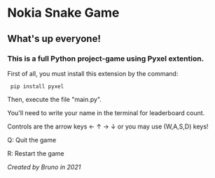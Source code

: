 # Nokia Snake Game
## What's up everyone!
    
### This is a full Python project-game using Pyxel extention.

First of all, you must install this extension by the command:
```
 pip install pyxel
```
Then, execute the file "main.py".

You'll need to write your name in the terminal for leaderboard count.

Controls are the arrow keys ← ↑ → ↓ or you may use (W,A,S,D) keys!

Q: Quit the game

R: Restart the game

*Created by Bruno in 2021*
